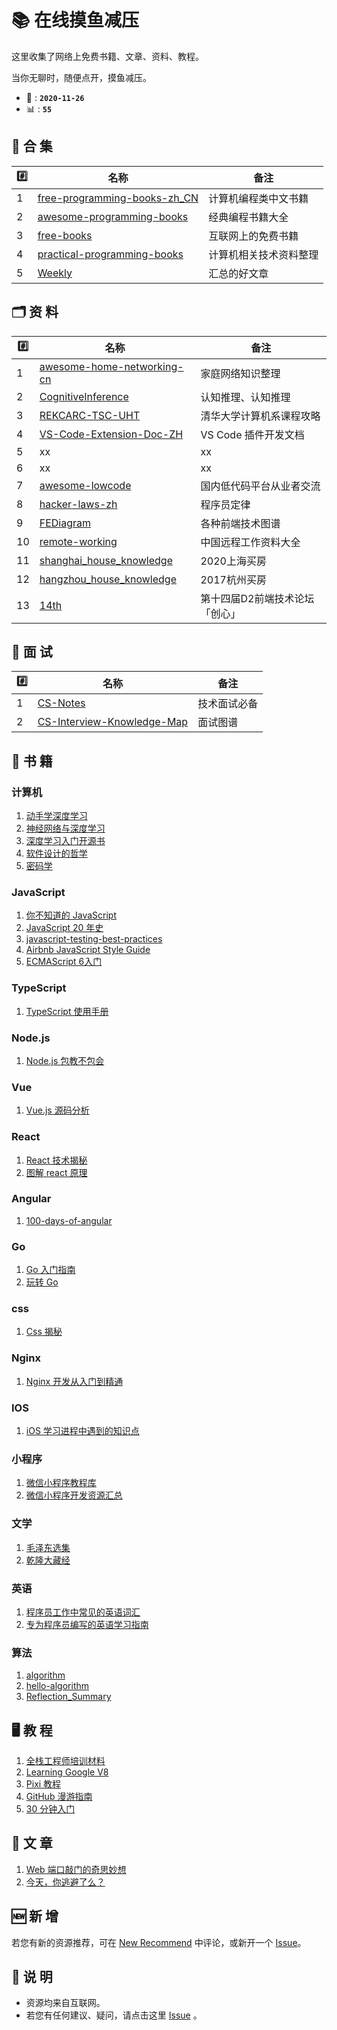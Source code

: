 # 📚 在线摸鱼减压

这里收集了网络上免费书籍、文章、资料、教程。

当你无聊时，随便点开，摸鱼减压。

- 📆 : **`2020-11-26`**
- 📊 : **`55`**

## 📒 合 集

| #️⃣   | 名称                                  | 备注                   |
| --- | ------------------------------------- | ---------------------- |
| 1   | [free-programming-books-zh_CN][all01] | 计算机编程类中文书籍   |
| 2   | [awesome-programming-books][all02]    | 经典编程书籍大全       |
| 3   | [free-books][all03]                   | 互联网上的免费书籍     |
| 4   | [practical-programming-books][all04]  | 计算机相关技术资料整理 |
| 5   | [Weekly][all05]                       | 汇总的好文章           |

## 🗂 资 料

| #️⃣   | 名称                               | 备注                           |
| --- | ---------------------------------- | ------------------------------ |
| 1   | [awesome-home-networking-cn][zl01] | 家庭网络知识整理               |
| 2   | [CognitiveInference][zl02]         | 认知推理、认知推理             |
| 3   | [REKCARC-TSC-UHT][zl03]            | 清华大学计算机系课程攻略       |
| 4   | [VS-Code-Extension-Doc-ZH][zl04]   | VS Code 插件开发文档           |
| 5   | xx                                 | xx                             |
| 6   | xx                                 | xx                             |
| 7   | [awesome-lowcode][zl07]            | 国内低代码平台从业者交流       |
| 8   | [hacker-laws-zh][zl08]             | 程序员定律                     |
| 9   | [FEDiagram][zl09]                  | 各种前端技术图谱               |
| 10  | [remote-working][zl10]             | 中国远程工作资料大全           |
| 11  | [shanghai_house_knowledge][zl11]   | 2020上海买房                   |
| 12  | [hangzhou_house_knowledge][zl12]   | 2017杭州买房                   |
| 13  | [14th][zl13]                       | 第十四届D2前端技术论坛「创心」 |

## 🤺 面 试

| #️⃣   | 名称                               | 备注         |
| --- | ---------------------------------- | ------------ |
| 1   | [CS-Notes][ms01]                   | 技术面试必备 |
| 2   | [CS-Interview-Knowledge-Map][ms02] | 面试图谱     |

## 📃 书 籍

### 计算机

1. [动手学深度学习][com01]
2. [神经网络与深度学习][com02]
3. [深度学习入门开源书][com03]
4. [软件设计的哲学][com04]
5. [密码学][com05]

### JavaScript

1. [你不知道的 JavaScript][js01]
2. [JavaScript 20 年史][js02]
3. [javascript-testing-best-practices][js03]
4. [Airbnb JavaScript Style Guide][js04]
5. [ECMAScript 6入门][js05]

### TypeScript

1. [TypeScript 使用手册][ts01]

### Node.js

1. [Node.js 包教不包会][node01]

### Vue

1. [Vue.js 源码分析][vue01]

### React

1. [React 技术揭秘][react01]
2. [图解 react 原理][react02]

### Angular

1. [100-days-of-angular][ang01]

### Go

1. [Go 入门指南][go01]
2. [玩转 Go][go02]

### css

1. [Css 揭秘][css01]

### Nginx

1. [Nginx 开发从入门到精通][ngx01]

### IOS

1. [iOS 学习进程中遇到的知识点][ios01]

### 小程序

1. [微信小程序教程库][xcx01]
2. [微信小程序开发资源汇总][xcx02]

### 文学

1. [毛泽东选集][wx01]
2. [乾隆大藏经][wx02]

### 英语

1. [程序员工作中常见的英语词汇][yy01]
2. [专为程序员编写的英语学习指南][yy02]

### 算法

1. [algorithm][sf01]
2. [hello-algorithm][sf02] 
3. [Reflection_Summary][sf03]

## 🖥 教 程

1. [全栈工程师培训材料][jc01]
2. [Learning Google V8][jc02]
3. [Pixi 教程][jc03]
4. [GitHub 漫游指南][jc04]
5. [30 分钟入门][jc05]

## 📖 文 章

1. [Web 端口敲门的奇思妙想][wz01]
2. [今天，你逃避了么？][wz02]

## 🆕 新 增

若您有新的资源推荐，可在 [New Recommend](https://github.com/online-books/moyu/issues/1) 中评论，或新开一个 [Issue](https://github.com/online-books/moyu/issues/new)。

## 💭 说 明

- 资源均来自互联网。
- 若您有任何建议、疑问，请点击这里 [Issue](https://github.com/online-books/moyu/issues) 。


<!-- 合集 -->
[all01]:https://github.com/online-books/free-programming-books-zh_CN
[all02]:https://github.com/online-books/awesome-programming-books
[all03]:https://github.com/online-books/free-books
[all04]:https://github.com/online-books/practical-programming-books
[all05]:https://github.com/online-books/weekly

<!-- 资料 --> 
[zl01]:https://github.com/online-books/awesome-home-networking-cn
[zl02]:https://github.com/online-books/CognitiveInference
[zl03]:https://github.com/online-books/REKCARC-TSC-UHT
[zl04]:https://github.com/online-books/VS-Code-Extension-Doc-ZH
[zl05]:https://github.com/online-books/A-Programmers-Guide-to-English

[zl07]:https://github.com/online-books/awesome-lowcode
[zl08]:https://github.com/online-books/hacker-laws-zh
[zl09]:https://github.com/online-books/FEDiagram
[zl10]:https://github.com/online-books/remote-working
[zl11]:https://github.com/online-books/shanghai_house_knowledge
[zl12]:https://github.com/online-books/hangzhou_house_knowledge
[zl13]:https://github.com/online-books/14th

<!-- 面试 -->
[ms01]:https://github.com/online-books/CS-Notes
[ms02]:https://github.com/online-books/CS-Interview-Knowledge-Map


<!-- 书籍 -->
[com01]:https://github.com/online-books/d2l-zh
[com02]:https://github.com/online-books/nndl.github.io
[com03]:https://github.com/online-books/Deep-Learning-with-TensorFlow-book
[com04]:https://github.com/online-books/A-Philosophy-of-Software-Design-zh
[com05]:https://github.com/online-books/cryptography

[js01]:https://github.com/online-books/You-Dont-Know-JS
[js02]:https://github.com/online-books/jshistory-cn
[js03]:https://github.com/online-books/javascript-testing-best-practices
[js04]:https://github.com/online-books/javascript-style-guide
[js05]:https://github.com/online-books/es6tutorial

[ts01]:https://github.com/online-books/TypeScript

[node01]:https://github.com/online-books/node-lessons

[go01]:https://github.com/online-books/the-way-to-go_ZH_CN
[go02]:https://github.com/online-books/Mastering_Go_ZH_CN

[ngx01]:https://github.com/online-books/nginx-book

[vue01]:https://github.com/online-books/learnVue

[react01]:https://github.com/online-books/just-react
[react02]:https://github.com/online-books/react-illustration-series

[ang01]:https://github.com/online-books/100-days-of-angular

[css01]:https://github.com/online-books/CSS-Secrets

[ios01]:https://github.com/online-books/tips

[xcx01]:https://github.com/online-books/wechat-miniprogram-demos
[xcx02]:https://github.com/online-books/awesome-wechat-weapp

[wx01]:https://github.com/online-books/MaoZeDongAnthology
[wx02]:https://github.com/online-books/BuddhistScriptures2

[yy01]:https://github.com/online-books/most-frequent-technology-english-words
[yy02]:https://github.com/online-books/A-Programmers-Guide-to-English

[sf01]:https://github.com/online-books/fucking-algorithm
[sf02]:https://github.com/online-books/hello-algorithm
[sf03]:https://github.com/online-books/Reflection_Summary

<!-- 教程 -->
[jc01]:https://github.com/online-books/jstraining
[jc02]:https://github.com/online-books/learning-v8
[jc03]:https://github.com/online-books/LearningPixi
[jc04]:https://github.com/online-books/github
[jc05]:https://github.com/online-books/30min_guides

<!-- 文章 -->
[wz01]:https://github.com/online-books/js-port-knocking
[wz02]:https://github.com/online-books/gitblog
